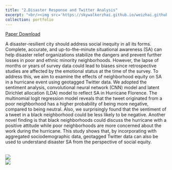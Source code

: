 ```yaml
---
title: "2.Disaster Response and Twitter Analysis"
excerpt: "<br/><img src='https://skywalkerzhai.github.io/weizhai.github.io/images/twitter_sentiment.jpg'>"
collection: portfolio
---
```

[Paper Download](https://doi.org/10.1016/j.ijdrr.2020.101611)

A disaster-resilient city should address social inequity in all its forms. Complete, accurate, and up-to-the-minute situational awareness (SA) can help disaster relief organizations stabilize the dangers and prevent further losses in poor and ethnic minority neighborhoods. However, the lapse of months or years of survey data could lead to biases since retrospective studies are affected by the emotional status at the time of the survey. To address this, we aim to examine the effects of neighborhood equity on SA in a hurricane event using geotagged Twitter data. We adopted the sentiment analysis, convolutional neural network (CNN) model and latent Dirichlet allocation (LDA) model to reflect SA in Hurricane Florence. The multinomial logit regression model reveals that the tweet originated from a poor neighborhood has a higher probability of being more negative, compared to being neutral. Also, we surprisingly found that the sentiment of a tweet in a black neighborhood could be less likely to be negative. Another novel finding is that black neighborhoods could discuss the hurricane with a positive attitude while poor neighborhoods are more concerned about the work during the hurricane. This study shows that, by incorporating with aggregated sociodemographic data, geotagged Twitter data can also be used to understand disaster SA from the perspective of social equity.

<br/><img src='https://skywalkerzhai.github.io/weizhai.github.io/images/twitter_framework.jpg'>
<br/><img src='https://skywalkerzhai.github.io/weizhai.github.io/images/twitter_DL.jpg'>
